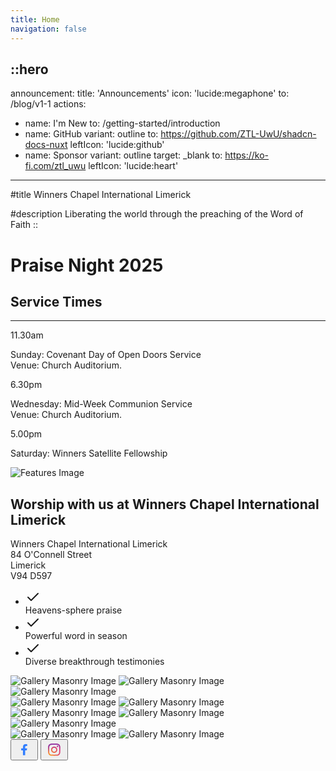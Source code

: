 ```yaml
---
title: Home
navigation: false
---
```


::hero
---
announcement:
  title: 'Announcements'
  icon: 'lucide:megaphone'
  to: /blog/v1-1
actions:
  - name: I'm New
    to: /getting-started/introduction
  - name: GitHub
    variant: outline
    to: https://github.com/ZTL-UwU/shadcn-docs-nuxt
    leftIcon: 'lucide:github'
  - name: Sponsor
    variant: outline
    target: _blank
    to: https://ko-fi.com/ztl_uwu
    leftIcon: 'lucide:heart'
---

#title
Winners Chapel International Limerick

#description
Liberating the world through the preaching of the Word of Faith
::

<div class="relative h-screen">
  <!-- Background Pattern -->
  <div class="absolute inset-0">
    <div class="absolute inset-0 -z-10 h-full w-full bg-white bg-[radial-gradient(#e5e7eb_1px,transparent_1px)] [background-size:16px_16px]"></div>
  </div>
  

<!-- Hero -->
<div class="px-4 sm:px-6 lg:px-8 ">
  <div class="h-120 md:h-[80dvh] flex flex-col bg-[url('/20250705_193525.jpg')] bg-cover bg-center bg-no-repeat rounded-2xl shadow-xl">
    <div class="mt-auto w-2/3 md:max-w-lg ps-5 pb-5 md:ps-10 md:pb-10">
      <h1 class="text-xl md:text-3xl lg:text-5xl text-white">
        Praise Night 2025
      </h1>
    </div>
  </div>
</div>
<!-- End Hero -->

<section class="relative overflow-hidden bg-gray-100 py-12 sm:py-16 lg:py-20">
  <div class="absolute h-72 w-72 scale-125 -right-8 -bottom-10">
    <div class="absolute h-60 w-60 rounded-2xl border-4 border-rose-600"></div>
    <div class="absolute h-60 w-60 translate-x-3 translate-y-3 rounded-2xl border-4 border-rose-600"></div>
    <div class="absolute h-60 w-60 translate-x-6 translate-y-6 rounded-2xl border-4 border-rose-600"></div>
  </div>
  <div class="mx-auto px-4 sm:px-6 lg:px-8">
    <div class="sm:text-center">
      <h2 class="text-3xl font-semibold leading-7 text-gray-900 sm:text-4xl xl:text-5xl">
        Service Times
      </h2>
      <hr class="mt-4 h-1.5 w-32 border-none bg-rose-600 sm:mx-auto sm:mt-8" />
    </div>

<div class="mx-auto mt-20 grid max-w-screen-lg grid-cols-1 gap-x-8 gap-y-12 text-center sm:text-left md:grid-cols-3">
      <div class="backdrop-blur-lg relative mb-3 rounded-3xl border bg-white/70 px-12 py-10 text-left shadow xl:px-12">
        <p class="relative text-5xl font-black text-center text-rose-600">11.30am</p>
        <p class="relative mt-5 text-center font-bold text-gray-600">Sunday: Covenant Day of Open Doors Service <br> Venue: Church Auditorium.</p>
      </div>

<div class="backdrop-blur-lg relative mb-3 rounded-3xl border bg-white/70 px-12 py-10 text-left shadow xl:px-12">
        <p class="relative text-5xl font-black text-center text-rose-600">6.30pm</p>
        <p class="relative mt-5 text-center font-bold text-gray-600">Wednesday: Mid-Week Communion Service <br> Venue: Church Auditorium.</p>
      </div>

<div class="backdrop-blur-lg relative mb-3 rounded-3xl border bg-white/70 px-12 py-10 text-left shadow xl:px-12">
        <p class="relative m-0 text-5xl font-black text-center text-rose-600">5.00pm</p>
        <p class="relative mt-5 text-center font-bold text-gray-600">Saturday: Winners Satellite Fellowship</p>
      </div>
    </div>
  </div>
</section>




<div class="max-w-[85rem] px-4 py-10 sm:px-6 lg:px-8 lg:py-14 mx-auto">
  <!-- Grid -->
  <div class="md:grid md:grid-cols-2 md:items-center md:gap-12 xl:gap-32">
    <div>
      <img class="rounded-xl shadow-xl" src="/20250705_191624.jpg" alt="Features Image">
    </div>
    <!-- End Col -->


<div class="mt-5 sm:mt-10 lg:mt-0">
      <div class="space-y-6 sm:space-y-8">
        <!-- Title -->
        <div class="space-y-2 md:space-y-4">
          <h2 class="font-bold text-3xl lg:text-4xl text-center text-gray-800">
            Worship with us at Winners Chapel International Limerick
          </h2>
          <p class="text-gray-500 font-bold text-center">
            Winners Chapel International Limerick <br>
            84 O'Connell Street <br>
            Limerick <br>
            V94 D597
          </p>
        </div>
        <!-- End Title -->

<!-- List -->
<ul class="space-y-2 sm:space-y-4">
          <li class="flex gap-x-3">
            <span class="mt-0.5 size-5 flex justify-center items-center rounded-full bg-rose-50 text-rose-600">
              <svg class="shrink-0 size-6" xmlns="http://www.w3.org/2000/svg" width="24" height="24" viewBox="0 0 24 24" fill="none" stroke="currentColor" stroke-width="2" stroke-linecap="round" stroke-linejoin="round"><polyline points="20 6 9 17 4 12"/></svg>
            </span>
            <div class="grow">
              <span class="text-sm sm:text-base text-center text-gray-500">
                <span class="font-bold">Heavens-sphere</span> praise
              </span>
            </div>
          </li>

<li class="flex gap-x-3">
            <span class="mt-0.5 size-5 flex justify-center items-center rounded-full bg-rose-50 text-rose-600">
              <svg class="shrink-0 size-6" xmlns="http://www.w3.org/2000/svg" width="24" height="24" viewBox="0 0 24 24" fill="none" stroke="currentColor" stroke-width="2" stroke-linecap="round" stroke-linejoin="round"><polyline points="20 6 9 17 4 12"/></svg>
            </span>
            <div class="grow">
              <span class="text-sm sm:text-base text-center text-gray-500">
                Powerful <span class="font-bold">word in season</span>
              </span>
            </div>
          </li>

<li class="flex gap-x-3">
            <span class="mt-0.5 size-5 flex justify-center items-center rounded-full bg-rose-50 text-rose-600">
              <svg class="shrink-0 size-6" xmlns="http://www.w3.org/2000/svg" width="24" height="24" viewBox="0 0 24 24" fill="none" stroke="currentColor" stroke-width="2" stroke-linecap="round" stroke-linejoin="round"><polyline points="20 6 9 17 4 12"/></svg>
            </span>
            <div class="grow">
              <span class="text-sm sm:text-base justify-center items-center text-gray-500">
                Diverse breakthrough testimonies
              </span>
            </div>
          </li>
        </ul>
        <!-- End List -->
      </div>
    </div>
    <!-- End Col -->
  </div>
  <!-- End Grid -->
</div>

<!-- End Features -->

<div class="max-w-[85rem] px-4 py-10 sm:px-6 lg:px-8 lg:py-14 mx-auto">
  <div class="grid grid-cols-2 sm:grid-cols-4 gap-2">
    <div class="space-y-2">
      <img class="w-full h-auto object-cover" src="https://images.unsplash.com/photo-1540575861501-7cf05a4b125a?ixlib=rb-4.0.3&ixid=MnwxMjA3fDB8MHxwaG90by1wYWdlfHx8fGVufDB8fHx8&auto=format&fit=crop&w=560&q=80" alt="Gallery Masonry Image">
      <img class="w-full h-auto object-cover" src="https://images.unsplash.com/photo-1668906093328-99601a1aa584?ixlib=rb-4.0.3&ixid=MnwxMjA3fDB8MHxwaG90by1wYWdlfHx8fGVufDB8fHx8&auto=format&fit=crop&w=560&q=80" alt="Gallery Masonry Image">
      <img class="w-full h-auto object-cover" src="https://images.unsplash.com/photo-1567016526105-22da7c13161a?ixlib=rb-4.0.3&ixid=MnwxMjA3fDB8MHxwaG90by1wYWdlfHx8fGVufDB8fHx8&auto=format&fit=crop&w=560&q=80" alt="Gallery Masonry Image">
    </div>
    <div class="space-y-2">
      <img class="w-full h-auto object-cover" src="https://images.unsplash.com/photo-1668584054131-d5721c515211?ixlib=rb-4.0.3&ixid=MnwxMjA3fDB8MHxwaG90by1wYWdlfHx8fGVufDB8fHx8&auto=format&fit=crop&w=560&q=80" alt="Gallery Masonry Image">
      <img class="w-full h-auto object-cover" src="https://images.unsplash.com/photo-1664574654529-b60630f33fdb?ixlib=rb-4.0.3&ixid=MnwxMjA3fDF8MHxwaG90by1wYWdlfHx8fGVufDB8fHx8&auto=format&fit=crop&w=560&q=80" alt="Gallery Masonry Image">
    </div>
    <div class="space-y-2">
      <img class="w-full h-auto object-cover" src="https://images.unsplash.com/photo-1486406146926-c627a92ad1ab?ixlib=rb-4.0.3&ixid=MnwxMjA3fDB8MHxwaG90by1wYWdlfHx8fGVufDB8fHx8&auto=format&fit=crop&w=560&q=80" alt="Gallery Masonry Image">
      <img class="w-full h-auto object-cover" src="https://images.unsplash.com/photo-1586232702178-f044c5f4d4b7?ixlib=rb-4.0.3&ixid=MnwxMjA3fDB8MHxwaG90by1wYWdlfHx8fGVufDB8fHx8&auto=format&fit=crop&w=560&q=80" alt="Gallery Masonry Image">
      <img class="w-full h-auto object-cover" src="https://images.unsplash.com/photo-1542125387-c71274d94f0a?ixlib=rb-4.0.3&ixid=MnwxMjA3fDB8MHxwaG90by1wYWdlfHx8fGVufDB8fHx8&auto=format&fit=crop&w=560&q=80" alt="Gallery Masonry Image">
    </div>
    <div class="space-y-2">
      <img class="w-full h-auto object-cover" src="https://images.unsplash.com/photo-1668869713519-9bcbb0da7171?ixlib=rb-4.0.3&ixid=MnwxMjA3fDB8MHxwaG90by1wYWdlfHx8fGVufDB8fHx8&auto=format&fit=crop&w=560&q=80" alt="Gallery Masonry Image">
      <img class="w-full h-auto object-cover" src="https://images.unsplash.com/photo-1668584054035-f5ba7d426401?ixlib=rb-4.0.3&ixid=MnwxMjA3fDB8MHxwaG90by1wYWdlfHx8fGVufDB8fHx8&auto=format&fit=crop&w=560&q=80" alt="Gallery Masonry Image">
    </div>
  </div>
</div>


<div class="bg-white w-full h-auto py-8 flex items-center justify-center gap-4 flex-wrap">
<button class="w-10 h-10 flex items-center justify-center rounded-lg bg-white shadow-md shadow-gray-200 group transition-all duration-300">
<svg class="transition-all duration-300 group-hover:scale-110"
xmlns="http://www.w3.org/2000/svg" width="28" height="28" viewBox="0 0 72 72" fill="none">
  <path d="M46.4927 38.6403L47.7973 30.3588H39.7611V24.9759C39.7611 22.7114 40.883 20.4987 44.4706 20.4987H48.1756V13.4465C46.018 13.1028 43.8378 12.9168 41.6527 12.8901C35.0385 12.8901 30.7204 16.8626 30.7204 24.0442V30.3588H23.3887V38.6403H30.7204V58.671H39.7611V38.6403H46.4927Z" fill="#337FFF"/>
</svg>
</button>

<button class="w-10 h-10 flex items-center justify-center group rounded-lg bg-white shadow-md shadow-gray-200 group transition-all duration-300">
<svg class="transition-all duration-300 group-hover:scale-110" width="28" height="28" viewBox="0 0 72 72" fill="none" xmlns="http://www.w3.org/2000/svg">
  <path d="M27.4456 35.7808C27.4456 31.1786 31.1776 27.4468 35.7826 27.4468C40.3875 27.4468 44.1216 31.1786 44.1216 35.7808C44.1216 40.383 40.3875 44.1148 35.7826 44.1148C31.1776 44.1148 27.4456 40.383 27.4456 35.7808ZM22.9377 35.7808C22.9377 42.8708 28.6883 48.618 35.7826 48.618C42.8768 48.618 48.6275 42.8708 48.6275 35.7808C48.6275 28.6908 42.8768 22.9436 35.7826 22.9436C28.6883 22.9436 22.9377 28.6908 22.9377 35.7808ZM46.1342 22.4346C46.1339 23.0279 46.3098 23.608 46.6394 24.1015C46.9691 24.595 47.4377 24.9797 47.9861 25.2069C48.5346 25.4342 49.1381 25.4939 49.7204 25.3784C50.3028 25.2628 50.8378 24.9773 51.2577 24.5579C51.6777 24.1385 51.9638 23.6041 52.0799 23.0222C52.1959 22.4403 52.1367 21.8371 51.9097 21.2888C51.6828 20.7406 51.2982 20.2719 50.8047 19.942C50.3112 19.6122 49.7309 19.436 49.1372 19.4358H49.136C48.3402 19.4361 47.5771 19.7522 47.0142 20.3144C46.4514 20.8767 46.1349 21.6392 46.1342 22.4346ZM25.6765 56.1302C23.2377 56.0192 21.9121 55.6132 21.0311 55.2702C19.8632 54.8158 19.0299 54.2746 18.1538 53.4002C17.2777 52.5258 16.7354 51.6938 16.2827 50.5266C15.9393 49.6466 15.533 48.3214 15.4222 45.884C15.3009 43.2488 15.2767 42.4572 15.2767 35.781C15.2767 29.1048 15.3029 28.3154 15.4222 25.678C15.5332 23.2406 15.9425 21.918 16.2827 21.0354C16.7374 19.8682 17.2789 19.0354 18.1538 18.1598C19.0287 17.2842 19.8612 16.7422 21.0311 16.2898C21.9117 15.9466 23.2377 15.5406 25.6765 15.4298C28.3133 15.3086 29.1054 15.2844 35.7826 15.2844C42.4598 15.2844 43.2527 15.3106 45.8916 15.4298C48.3305 15.5408 49.6539 15.9498 50.537 16.2898C51.7049 16.7422 52.5382 17.2854 53.4144 18.1598C54.2905 19.0342 54.8308 19.8682 55.2855 21.0354C55.6289 21.9154 56.0351 23.2406 56.146 25.678C56.2673 28.3154 56.2915 29.1048 56.2915 35.781C56.2915 42.4572 56.2673 43.2466 56.146 45.884C56.0349 48.3214 55.6267 49.6462 55.2855 50.5266C54.8308 51.6938 54.2893 52.5266 53.4144 53.4002C52.5394 54.2738 51.7049 54.8158 50.537 55.2702C49.6565 55.6134 48.3305 56.0194 45.8916 56.1302C43.2549 56.2514 42.4628 56.2756 35.7826 56.2756C29.1024 56.2756 28.3125 56.2514 25.6765 56.1302ZM25.4694 10.9322C22.8064 11.0534 20.9867 11.4754 19.3976 12.0934C17.7518 12.7316 16.3585 13.5878 14.9663 14.977C13.5741 16.3662 12.7195 17.7608 12.081 19.4056C11.4626 20.9948 11.0403 22.8124 10.9191 25.4738C10.7958 28.1394 10.7676 28.9916 10.7676 35.7808C10.7676 42.57 10.7958 43.4222 10.9191 46.0878C11.0403 48.7494 11.4626 50.5668 12.081 52.156C12.7195 53.7998 13.5743 55.196 14.9663 56.5846C16.3583 57.9732 17.7518 58.8282 19.3976 59.4682C20.9897 60.0862 22.8064 60.5082 25.4694 60.6294C28.138 60.7506 28.9893 60.7808 35.7826 60.7808C42.5759 60.7808 43.4286 60.7526 46.0958 60.6294C48.759 60.5082 50.5774 60.0862 52.1676 59.4682C53.8124 58.8282 55.2066 57.9738 56.5989 56.5846C57.9911 55.1954 58.8438 53.7998 59.4842 52.156C60.1026 50.5668 60.5268 48.7492 60.6461 46.0878C60.7674 43.4202 60.7956 42.57 60.7956 35.7808C60.7956 28.9916 60.7674 28.1394 60.6461 25.4738C60.5248 22.8122 60.1026 20.9938 59.4842 19.4056C58.8438 17.7618 57.9889 16.3684 56.5989 14.977C55.2088 13.5856 53.8124 12.7316 52.1696 12.0934C50.5775 11.4754 48.7588 11.0514 46.0978 10.9322C43.4306 10.811 42.5779 10.7808 35.7846 10.7808C28.9913 10.7808 28.138 10.809 25.4694 10.9322Z" fill="url(#paint0_radial_7092_54471)"/>
  <path d="M27.4456 35.7808C27.4456 31.1786 31.1776 27.4468 35.7826 27.4468C40.3875 27.4468 44.1216 31.1786 44.1216 35.7808C44.1216 40.383 40.3875 44.1148 35.7826 44.1148C31.1776 44.1148 27.4456 40.383 27.4456 35.7808ZM22.9377 35.7808C22.9377 42.8708 28.6883 48.618 35.7826 48.618C42.8768 48.618 48.6275 42.8708 48.6275 35.7808C48.6275 28.6908 42.8768 22.9436 35.7826 22.9436C28.6883 22.9436 22.9377 28.6908 22.9377 35.7808ZM46.1342 22.4346C46.1339 23.0279 46.3098 23.608 46.6394 24.1015C46.9691 24.595 47.4377 24.9797 47.9861 25.2069C48.5346 25.4342 49.1381 25.4939 49.7204 25.3784C50.3028 25.2628 50.8378 24.9773 51.2577 24.5579C51.6777 24.1385 51.9638 23.6041 52.0799 23.0222C52.1959 22.4403 52.1367 21.8371 51.9097 21.2888C51.6828 20.7406 51.2982 20.2719 50.8047 19.942C50.3112 19.6122 49.7309 19.436 49.1372 19.4358H49.136C48.3402 19.4361 47.5771 19.7522 47.0142 20.3144C46.4514 20.8767 46.1349 21.6392 46.1342 22.4346ZM25.6765 56.1302C23.2377 56.0192 21.9121 55.6132 21.0311 55.2702C19.8632 54.8158 19.0299 54.2746 18.1538 53.4002C17.2777 52.5258 16.7354 51.6938 16.2827 50.5266C15.9393 49.6466 15.533 48.3214 15.4222 45.884C15.3009 43.2488 15.2767 42.4572 15.2767 35.781C15.2767 29.1048 15.3029 28.3154 15.4222 25.678C15.5332 23.2406 15.9425 21.918 16.2827 21.0354C16.7374 19.8682 17.2789 19.0354 18.1538 18.1598C19.0287 17.2842 19.8612 16.7422 21.0311 16.2898C21.9117 15.9466 23.2377 15.5406 25.6765 15.4298C28.3133 15.3086 29.1054 15.2844 35.7826 15.2844C42.4598 15.2844 43.2527 15.3106 45.8916 15.4298C48.3305 15.5408 49.6539 15.9498 50.537 16.2898C51.7049 16.7422 52.5382 17.2854 53.4144 18.1598C54.2905 19.0342 54.8308 19.8682 55.2855 21.0354C55.6289 21.9154 56.0351 23.2406 56.146 25.678C56.2673 28.3154 56.2915 29.1048 56.2915 35.781C56.2915 42.4572 56.2673 43.2466 56.146 45.884C56.0349 48.3214 55.6267 49.6462 55.2855 50.5266C54.8308 51.6938 54.2893 52.5266 53.4144 53.4002C52.5394 54.2738 51.7049 54.8158 50.537 55.2702C49.6565 55.6134 48.3305 56.0194 45.8916 56.1302C43.2549 56.2514 42.4628 56.2756 35.7826 56.2756C29.1024 56.2756 28.3125 56.2514 25.6765 56.1302ZM25.4694 10.9322C22.8064 11.0534 20.9867 11.4754 19.3976 12.0934C17.7518 12.7316 16.3585 13.5878 14.9663 14.977C13.5741 16.3662 12.7195 17.7608 12.081 19.4056C11.4626 20.9948 11.0403 22.8124 10.9191 25.4738C10.7958 28.1394 10.7676 28.9916 10.7676 35.7808C10.7676 42.57 10.7958 43.4222 10.9191 46.0878C11.0403 48.7494 11.4626 50.5668 12.081 52.156C12.7195 53.7998 13.5743 55.196 14.9663 56.5846C16.3583 57.9732 17.7518 58.8282 19.3976 59.4682C20.9897 60.0862 22.8064 60.5082 25.4694 60.6294C28.138 60.7506 28.9893 60.7808 35.7826 60.7808C42.5759 60.7808 43.4286 60.7526 46.0958 60.6294C48.759 60.5082 50.5774 60.0862 52.1676 59.4682C53.8124 58.8282 55.2066 57.9738 56.5989 56.5846C57.9911 55.1954 58.8438 53.7998 59.4842 52.156C60.1026 50.5668 60.5268 48.7492 60.6461 46.0878C60.7674 43.4202 60.7956 42.57 60.7956 35.7808C60.7956 28.9916 60.7674 28.1394 60.6461 25.4738C60.5248 22.8122 60.1026 20.9938 59.4842 19.4056C58.8438 17.7618 57.9889 16.3684 56.5989 14.977C55.2088 13.5856 53.8124 12.7316 52.1696 12.0934C50.5775 11.4754 48.7588 11.0514 46.0978 10.9322C43.4306 10.811 42.5779 10.7808 35.7846 10.7808C28.9913 10.7808 28.138 10.809 25.4694 10.9322Z" fill="url(#paint1_radial_7092_54471)"/>
  <defs>
  <radialGradient id="paint0_radial_7092_54471" cx="0" cy="0" r="1" gradientUnits="userSpaceOnUse" gradientTransform="translate(17.4144 61.017) scale(65.31 65.2708)">
  <stop offset="0.09" stop-color="#FA8F21"/>
  <stop offset="0.78" stop-color="#D82D7E"/>
  </radialGradient>
  <radialGradient id="paint1_radial_7092_54471" cx="0" cy="0" r="1" gradientUnits="userSpaceOnUse" gradientTransform="translate(41.1086 63.257) scale(51.4733 51.4424)">
  <stop offset="0.64" stop-color="#8C3AAA" stop-opacity="0"/>
  <stop offset="1" stop-color="#8C3AAA"/>
  </radialGradient>
  </defs>
  </svg>
  
</button>
